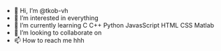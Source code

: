 - 👋 Hi, I’m @tkob-vh
- 👀 I’m interested in everything
- 🌱 I’m currently learning C C++ Python JavasScript HTML CSS Matlab
- 💞️ I’m looking to collaborate on 
- 📫 How to reach me hhh
<!---
tkob-vh/tkob-vh is a ✨ special ✨ repository because its `README.md` (this file) appears on your GitHub profile.
You can click the Preview link to take a look at your changes.
--->
